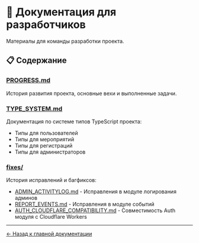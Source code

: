 # 🔧 Документация для разработчиков

Материалы для команды разработки проекта.

## 📋 Содержание

### [PROGRESS.md](./PROGRESS.md)

История развития проекта, основные вехи и выполненные задачи.

### [TYPE_SYSTEM.md](./TYPE_SYSTEM.md)

Документация по системе типов TypeScript проекта:

- Типы для пользователей
- Типы для мероприятий
- Типы для регистраций
- Типы для администраторов

### [fixes/](./fixes/)

История исправлений и багфиксов:

- [ADMIN_ACTIVITYLOG.md](./fixes/ADMIN_ACTIVITYLOG.md) - Исправления в модуле логирования админов
- [REPORT_EVENTS.md](./fixes/REPORT_EVENTS.md) - Исправления в модуле событий
- [AUTH_CLOUDFLARE_COMPATIBILITY.md](./fixes/AUTH_CLOUDFLARE_COMPATIBILITY.md) - Совместимость Auth модуля с Cloudflare Workers

---

[← Назад к главной документации](../README.md)
